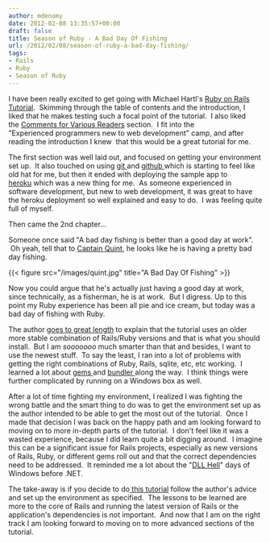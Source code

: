```yaml
---
author: mdenomy
date: 2012-02-08 13:35:57+00:00
draft: false
title: Season of Ruby - A Bad Day Of Fishing
url: /2012/02/08/season-of-ruby-a-bad-day-fishing/
tags:
- Rails
- Ruby
- Season of Ruby
---
```


I have been really excited to get going with Michael Hartl's [Ruby on Rails Tutorial](http://ruby.railstutorial.org/chapters).  Skimming through the table of contents and the introduction, I liked that he makes testing such a focal point of the tutorial.  I also liked the [Comments for Various Readers](http://ruby.railstutorial.org/ruby-on-rails-tutorial-book?version=3.2#sec:comments_for_various_readers) section.  I fit into the "Experienced programmers new to web development" camp, and after reading the introduction I knew  that this would be a great tutorial for me.

The first section was well laid out, and focused on getting your environment set up.  It also touched on using [git ](http://git-scm.com/)and [github ](https://github.com/)which is starting to feel like old hat for me, but then it ended with deploying the sample app to [heroku](http://www.heroku.com/) which was a new thing for me.  As someone experienced in software development, but new to web development, it was great to have the heroku deployment so well explained and easy to do.  I was feeling quite full of myself.

Then came the 2nd chapter...

Someone once said "A bad day fishing is better than a good day at work".  Oh yeah, tell that to [Captain Quint](http://www.imdb.com/character/ch0175379/quotes), he looks like he is having a pretty bad day fishing.

{{< figure src="/images/quint.jpg" title="A Bad Day Of Fishing" >}}

Now you could argue that he's actually just having a good day at work, since technically, as a fisherman, he is at work.  But I digress. Up to this point my Ruby experience has been all pie and ice cream, but today was a bad day of fishing with Ruby.

The author [goes to great length](http://ruby.railstutorial.org/chapters/beginning?version=3.2#sec:rubygems) to explain that the tutorial uses an older more stable combination of Rails/Ruby versions and that is what you should install.  But I am _sooooooo_ much smarter than that and besides, I want to use the newest stuff.  To say the least, I ran into a lot of problems with getting the right combinations of Ruby, Rails, sqlite, etc, etc working.  I learned a lot about [gems ](http://rubygems.org/)and [bundler ](http://gembundler.com/)along the way.  I think things were further complicated by running on a Windows box as well.

After a lot of time fighting my environment, I realized I was fighting the wrong battle and the smart thing to do was to get the environment set up as the author intended to be able to get the most out of the tutorial.  Once I made that decision I was back on the happy path and am looking forward to moving on to more in-depth parts of the tutorial.  I don't feel like it was a wasted experience, because I did learn quite a bit digging around.  I imagine this can be a significant issue for Rails projects, especially as new versions of Rails, Ruby, or different gems roll out and that the correct dependencies need to be addressed.  It reminded me a lot about the "[DLL Hell](http://en.wikipedia.org/wiki/DLL_Hell)" days of Windows before .NET.

The take-away is if you decide to do[ this tutorial](http://ruby.railstutorial.org/ruby-on-rails-tutorial-book) follow the author's advice and set up the environment as specified.  The lessons to be learned are more to the core of Rails and running the latest version of Rails or the application's dependencies is not important.  And now that I am on the right track I am looking forward to moving on to more advanced sections of the tutorial.
